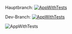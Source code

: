 Hauptbranch: 
[![AppWithTests](https://github.com/bellmann-engineering/AppWithTests/actions/workflows/dotnet.yml/badge.svg?branch=master)](https://github.com/bellmann-engineering/AppWithTests/actions/workflows/dotnet.yml)

Dev-Branch:
[![AppWithTests](https://github.com/bellmann-engineering/AppWithTests/actions/workflows/dotnet.yml/badge.svg?branch=dev)](https://github.com/bellmann-engineering/AppWithTests/actions/workflows/dotnet.yml)


 ![AppWithTests](https://github.com/bellmann-engineering/AppWithTests/workflows/AppWithTests/badge.svg?branch=dev)
